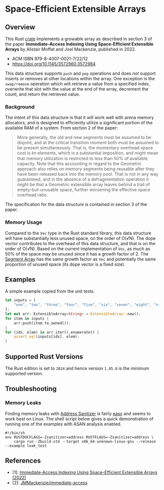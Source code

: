 # Space-Efficient Extensible Arrays

## Overview

This Rust [crate](https://crates.io/crates/extarray) implements a growable array as described in section 3 of the paper **Immediate-Access Indexing Using Space-Efficient Extensible Arrays** by Alistair Moffat and Joel Mackenzie, published in 2022.

* ACM ISBN 979-8-4007-0021-7/22/12
* https://doi.org/10.1145/3572960.3572984

This data structure supports `push` and `pop` operations and does _not_ support inserts or removes at other locations within the array. One exception is the `swap/remove` operation which will retrieve a value from a specified index, overwrite that slot with the value at the end of the array, decrement the count, and return the retrieved value.

### Background

The intent of this data structure is that it will work well with arena memory allocators, and is designed to efficiently utilize a significant portion of the available RAM of a system. From section 2 of the paper:

> More generally, the old and new segments must be assumed to be disjoint, and
> at the critical transition moment both must be assumed to be present
> simultaneously. That is, the momentary overhead space cost is 𝑘𝑛 elements,
> which is a substantial imposition, and might mean that memory utilization is
> restricted to less than 50% of available capacity. Note that this accounting in
> regard to the Geometric approach also relies on memory segments being reusable
> after they have been released back into the memory pool. That is not in any way
> guaranteed, and in the absence of a defragmentation operation it might be that
> a Geometric extensible array leaves behind a trail of empty-but-unusable space,
> further worsening the effective space overhead ratio.

The specification for the data structure is contained in section 3 of the paper.

### Memory Usage

Compared to the `Vec` type in the Rust standard library, this data structure will have substantially less unused space, on the order of O(√N). The dope vector contributes to the overhead of this data structure, and that is on the order of O(√N). Based on the current implementation of `Vec`, as much as 50% of the space may be unused since it has a growth factor of 2. The [Segment Array]((https://github.com/nlfiedler/segarray)) has the same growth factor as `Vec` and potentially the same proportion of unused space (its dope vector is a fixed size).

## Examples

A simple example copied from the unit tests.

```rust
let inputs = [
    "one", "two", "three", "four", "five", "six", "seven", "eight", "nine",
];
let mut arr: ExtensibleArray<String> = ExtensibleArray::new();
for item in inputs {
    arr.push(item.to_owned());
}
for (idx, elem) in arr.iter().enumerate() {
    assert_eq!(inputs[idx], elem);
}
```

## Supported Rust Versions

The Rust edition is set to `2024` and hence version `1.85.0` is the minimum supported version.

## Troubleshooting

### Memory Leaks

Finding memory leaks with [Address Sanitizer](https://clang.llvm.org/docs/AddressSanitizer.html) is fairly [easy](https://doc.rust-lang.org/beta/unstable-book/compiler-flags/sanitizer.html) and seems to work best on Linux. The shell script below gives a quick demonstration of running one of the examples with ASAN analysis enabled.

```shell
#!/bin/sh
env RUSTDOCFLAGS=-Zsanitizer=address RUSTFLAGS=-Zsanitizer=address \
    cargo run -Zbuild-std --target x86_64-unknown-linux-gnu --release --example leak_test
```

## References

* \[1\]: [Immediate-Access Indexing Using Space-Efficient Extensible Arrays (2022)](https://www.semanticscholar.org/paper/Immediate-Access-Indexing-Using-Space-Efficient-Moffat/31e7dd2ee63efa92009035f4f04d9569ed3024c6)
* \[2\]: [JMMackenzie/immediate-access](https://github.com/JMMackenzie/immediate-access)
